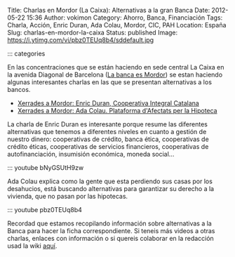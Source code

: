 Title: Charlas en Mordor (La Caixa): Alternativas a la gran Banca
Date: 2012-05-22 15:36
Author: vokimon
Category: Ahorro, Banca, Financiación
Tags: Charla, Acción, Enric Duran, Ada Colau, Mordor, CIC, PAH
Location: España
Slug: charlas-en-mordor-la-caixa
Status: published
Image: https://i.ytimg.com/vi/pbz0TEUq8b4/sddefault.jpg

::: categories

En las concentraciones que se están haciendo en sede central La Caixa en la avenida Diagonal de Barcelona ([La banca es Mordor](http://labancaesmordor.ourproject.org)) se estan haciendo algunas interesantes charlas en las que se presentan alternativas a los bancos.

-   [Xerrades a Mordor: Enric Duran, Cooperativa Integral Catalana](http://www.youtube.com/watch?v=bNyGSUtH9zw)
-   [Xerrades a Mordor: Ada Colau. Plataforma d'Afectats per la Hipoteca](http://www.youtube.com/watch?v=pbz0TEUq8b4)

La charla de Enric Duran es interesante porque resume las diferentes alternativas que tenemos a diferentes niveles en cuanto a gestión de nuestro dinero: cooperativas de crédito, banca ética, cooperativas de crédito éticas, cooperativas de servicios financieros, cooperativas de autofinanciación, insumisión económica, moneda social...  

::: youtube bNyGSUtH9zw

Ada Colau explica como la gente que esta perdiendo sus casas por los desahucios, está buscando alternativas para garantizar su derecho a la vivienda, que no pasan por las hipotecas.  

::: youtube pbz0TEUq8b4

Recordad que estamos recopilando información sobre alternativas a la Banca para hacer la ficha correspondiente. Si teneis más videos a otras charlas, enlaces con información o si quereis colaborar en la redacción usad la wiki [aquí](http://desconexionibex35.org/wiki/index.php?title=Banca).

